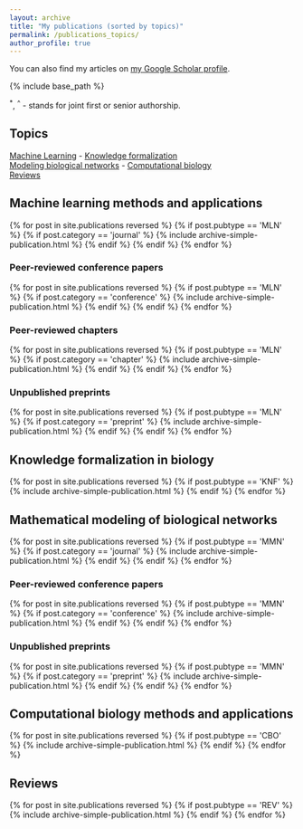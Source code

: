 ```yaml
---
layout: archive
title: "My publications (sorted by topics)"
permalink: /publications_topics/
author_profile: true
---
```


You can also find my articles on <a href="https://scholar.google.com/citations?user=r29H9sQAAAAJ&hl=fr">my Google Scholar profile</a>.

{% include base_path %}

<sup>*</sup>, <sup>^</sup> - stands for joint first or senior authorship.

<h2>Topics</h2>
<div>
<a href="#MLN">Machine Learning</a> - <a href="#KNF">Knowledge formalization</a><br>
<a href="#MMN">Modeling biological networks</a> - <a href="#CBO">Computational biology</a><br>
<a href="#REV">Reviews</a>
</div>

<h2><a id="MLN"></a>Machine learning methods and applications</h2>
{% for post in site.publications reversed %}
  {% if post.pubtype == 'MLN' %} 
	{% if post.category == 'journal' %}
	      {% include archive-simple-publication.html %}
	{% endif %} 
  {% endif %}
{% endfor %}
<h3>Peer-reviewed conference papers</h3>
{% for post in site.publications reversed %}
  {% if post.pubtype == 'MLN' %} {% if post.category == 'conference' %}
      {% include archive-simple-publication.html %}
  {% endif %} {% endif %}
{% endfor %}
<h3>Peer-reviewed chapters</h3>
{% for post in site.publications reversed %}
  {% if post.pubtype == 'MLN' %} {% if post.category == 'chapter' %}
      {% include archive-simple-publication.html %}
  {% endif %} {% endif %}
{% endfor %}
<h3>Unpublished preprints</h3>
{% for post in site.publications reversed %}
  {% if post.pubtype == 'MLN' %} {% if post.category == 'preprint' %}
      {% include archive-simple-publication.html %}
  {% endif %} {% endif %}
{% endfor %}


<h2><a id="KNF"></a>Knowledge formalization in biology</h2>
{% for post in site.publications reversed %}
  {% if post.pubtype == 'KNF' %}
      {% include archive-simple-publication.html %}
  {% endif %}
{% endfor %}



<h2><a id="MMN"></a>Mathematical modeling of biological networks</h2>
{% for post in site.publications reversed %}
  {% if post.pubtype == 'MMN' %} {% if post.category == 'journal' %}
      {% include archive-simple-publication.html %}
  {% endif %} {% endif %}
{% endfor %}
<h3>Peer-reviewed conference papers</h3>
{% for post in site.publications reversed %}
  {% if post.pubtype == 'MMN' %} {% if post.category == 'conference' %}
      {% include archive-simple-publication.html %}
  {% endif %} {% endif %}
{% endfor %}
<h3>Unpublished preprints</h3>
{% for post in site.publications reversed %}
  {% if post.pubtype == 'MMN' %} {% if post.category == 'preprint' %}
      {% include archive-simple-publication.html %}
  {% endif %} {% endif %}
{% endfor %}


<h2><a id="CBO"></a>Computational biology methods and applications</h2>
{% for post in site.publications reversed %}
  {% if post.pubtype == 'CBO' %}
      {% include archive-simple-publication.html %}
  {% endif %}
{% endfor %}

<h2><a id="REV"></a>Reviews</h2>
{% for post in site.publications reversed %}
  {% if post.pubtype == 'REV' %}
      {% include archive-simple-publication.html %}
  {% endif %}
{% endfor %}
